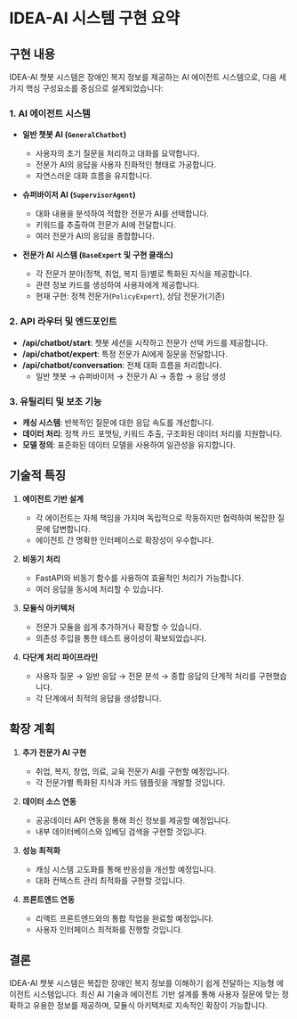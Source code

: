 # IDEA-AI 시스템 구현 요약

## 구현 내용

IDEA-AI 챗봇 시스템은 장애인 복지 정보를 제공하는 AI 에이전트 시스템으로, 다음 세 가지 핵심 구성요소를 중심으로 설계되었습니다:

### 1. AI 에이전트 시스템

- **일반 챗봇 AI (`GeneralChatbot`)**
  - 사용자의 초기 질문을 처리하고 대화를 요약합니다.
  - 전문가 AI의 응답을 사용자 친화적인 형태로 가공합니다.
  - 자연스러운 대화 흐름을 유지합니다.

- **슈퍼바이저 AI (`SupervisorAgent`)**
  - 대화 내용을 분석하여 적합한 전문가 AI를 선택합니다.
  - 키워드를 추출하여 전문가 AI에 전달합니다.
  - 여러 전문가 AI의 응답을 종합합니다.

- **전문가 AI 시스템 (`BaseExpert` 및 구현 클래스)**
  - 각 전문가 분야(정책, 취업, 복지 등)별로 특화된 지식을 제공합니다.
  - 관련 정보 카드를 생성하여 사용자에게 제공합니다.
  - 현재 구현: 정책 전문가(`PolicyExpert`), 상담 전문가(기존)

### 2. API 라우터 및 엔드포인트

- **/api/chatbot/start**: 챗봇 세션을 시작하고 전문가 선택 카드를 제공합니다.
- **/api/chatbot/expert**: 특정 전문가 AI에게 질문을 전달합니다.
- **/api/chatbot/conversation**: 전체 대화 흐름을 처리합니다.
  - 일반 챗봇 → 슈퍼바이저 → 전문가 AI → 종합 → 응답 생성

### 3. 유틸리티 및 보조 기능

- **캐싱 시스템**: 반복적인 질문에 대한 응답 속도를 개선합니다.
- **데이터 처리**: 정책 카드 포맷팅, 키워드 추출, 구조화된 데이터 처리를 지원합니다.
- **모델 정의**: 표준화된 데이터 모델을 사용하여 일관성을 유지합니다.

## 기술적 특징

1. **에이전트 기반 설계**
   - 각 에이전트는 자체 책임을 가지며 독립적으로 작동하지만 협력하여 복잡한 질문에 답변합니다.
   - 에이전트 간 명확한 인터페이스로 확장성이 우수합니다.

2. **비동기 처리**
   - FastAPI와 비동기 함수를 사용하여 효율적인 처리가 가능합니다.
   - 여러 응답을 동시에 처리할 수 있습니다.

3. **모듈식 아키텍처**
   - 전문가 모듈을 쉽게 추가하거나 확장할 수 있습니다.
   - 의존성 주입을 통한 테스트 용이성이 확보되었습니다.

4. **다단계 처리 파이프라인**
   - 사용자 질문 → 일반 응답 → 전문 분석 → 종합 응답의 단계적 처리를 구현했습니다.
   - 각 단계에서 최적의 응답을 생성합니다.

## 확장 계획

1. **추가 전문가 AI 구현**
   - 취업, 복지, 창업, 의료, 교육 전문가 AI를 구현할 예정입니다.
   - 각 전문가별 특화된 지식과 카드 템플릿을 개발할 것입니다.

2. **데이터 소스 연동**
   - 공공데이터 API 연동을 통해 최신 정보를 제공할 예정입니다.
   - 내부 데이터베이스와 임베딩 검색을 구현할 것입니다.

3. **성능 최적화**
   - 캐싱 시스템 고도화를 통해 반응성을 개선할 예정입니다.
   - 대화 컨텍스트 관리 최적화를 구현할 것입니다.

4. **프론트엔드 연동**
   - 리액트 프론트엔드와의 통합 작업을 완료할 예정입니다.
   - 사용자 인터페이스 최적화를 진행할 것입니다.

## 결론

IDEA-AI 챗봇 시스템은 복잡한 장애인 복지 정보를 이해하기 쉽게 전달하는 지능형 에이전트 시스템입니다. 최신 AI 기술과 에이전트 기반 설계를 통해 사용자 질문에 맞는 정확하고 유용한 정보를 제공하며, 모듈식 아키텍처로 지속적인 확장이 가능합니다. 